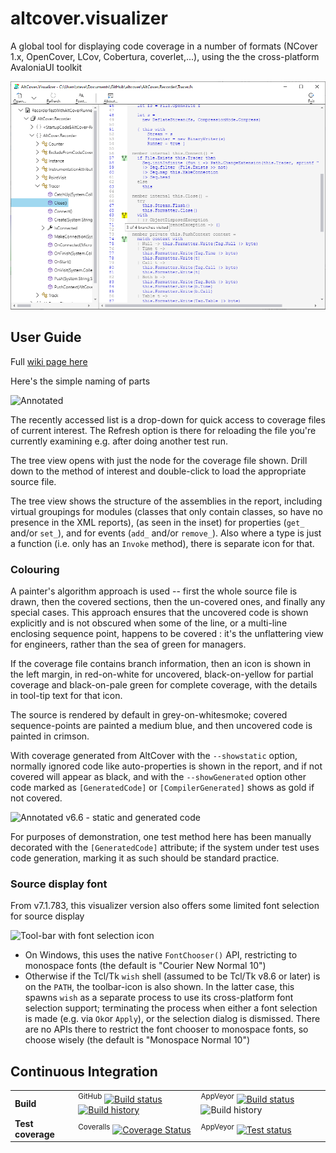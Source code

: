# altcover.visualizer
A global tool for displaying code coverage in a number of formats (NCover 1.x, OpenCover, LCov, Cobertura, coverlet,...), using the the cross-platform AvaloniaUI toolkit

  ![Visualizer screenshot](https://raw.githubusercontent.com/SteveGilham/altcover/master/AltCover.Visualizer/Screenshot-Avalonia.png)
    
## User Guide

Full [wiki page here](https://github.com/SteveGilham/altcover/wiki/The-Visualizer)

Here's the simple naming of parts

![Annotated](https://raw.githubusercontent.com/wiki/SteveGilham/altcover/images/Annotated.png)

The recently accessed list is a drop-down for quick access to coverage files of current interest.  The Refresh option is there for reloading the file you're currently examining e.g. after doing another test run.

The tree view opens with just the node for the coverage file shown.  Drill down to the method of interest and double-click to load the appropriate source file.

The tree view shows the structure of the assemblies in the report, including virtual groupings for modules (classes that only contain classes, so have no presence in the XML reports), (as seen in the inset) for properties (`get_` and/or `set_`), and for events (`add_` and/or `remove_`).  Also where a type is just a function (i.e. only has an `Invoke` method), there is separate icon for that.

### Colouring

A painter's algorithm approach is used -- first the whole source file is drawn, then the covered sections, then the un-covered ones, and finally any special cases.  This approach ensures that the uncovered code is shown explicitly and is not obscured when some of the line, or a multi-line enclosing sequence point, happens to be covered : it's the unflattering view for engineers, rather than the sea of green for managers.

If the coverage file contains branch information, then an icon is shown in the left margin, in red-on-white for uncovered, black-on-yellow for partial coverage and black-on-pale green for complete coverage, with the details in tool-tip text for that icon.

The source is rendered by default in grey-on-whitesmoke; covered sequence-points are painted a medium blue, and then uncovered code is painted in crimson.

With coverage generated from AltCover with the `--showstatic` option, normally ignored code like auto-properties is shown in the report, and if not covered will appear as black, and with the `--showGenerated` option other code marked as `[GeneratedCode]` or `[CompilerGenerated]` shows as gold if not covered.

![Annotated v6.6 - static and generated code](https://raw.githubusercontent.com/wiki/SteveGilham/altcover/images/Annotation66a.png)

For purposes of demonstration, one test method here has been manually decorated with the `[GeneratedCode]` attribute; if the system under test uses code generation, marking it as such should be standard practice.

### Source display font

From v7.1.783, this visualizer version also offers some limited font selection for source display

![Tool-bar with font selection icon](https://raw.githubusercontent.com/wiki/SteveGilham/altcover/images/FontSelection.png)

* On Windows, this uses the native `FontChooser()` API, restricting to monospace fonts  (the default is "Courier New Normal 10")
* Otherwise if the Tcl/Tk `wish` shell (assumed to be Tcl/Tk v8.6 or later) is on the `PATH`, the toolbar-icon is also shown.  In the latter case, this spawns `wish` as a separate process to use its cross-platform font selection support; terminating the process when either a font selection is made (e.g. via `Ok`or `Apply`), or the selection dialog is dismissed.  There are no APIs there to restrict the font chooser to monospace fonts, so choose wisely (the default is "Monospace Normal 10")

## Continuous Integration

| | | |
| --- | --- | --- |
| **Build** | <sup>GitHub</sup> [![Build status](https://github.com/SteveGilham/altcover/workflows/CI/badge.svg)](https://github.com/SteveGilham/altcover/actions?query=workflow%3ACI)[![Build history](https://buildstats.info/github/chart/SteveGilham/altcover?branch=master)](https://github.com/SteveGilham/altcover/actions?query=workflow%3ACI)| <sup>AppVeyor</sup> [![Build status](https://img.shields.io/appveyor/ci/SteveGilham/altcover.svg)](https://ci.appveyor.com/project/SteveGilham/altcover)  ![Build history](https://buildstats.info/appveyor/chart/SteveGilham/altcover) |
| **Test coverage** | <sup>Coveralls</sup> [![Coverage Status](https://coveralls.io/repos/github/SteveGilham/altcover/badge.svg)](https://coveralls.io/github/SteveGilham/altcover) | <sup>AppVeyor</sup> [![Test status](https://img.shields.io/appveyor/tests/SteveGilham/altcover.svg)](https://ci.appveyor.com/project/SteveGilham/altcover)